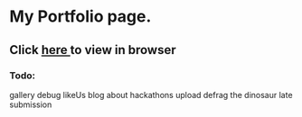 <h1>My Portfolio page.</h1>

<h2>Click <a href="https://macribo.github.io/banba/">here </a>to view in browser</h2>

<h3>Todo:</h3>
 gallery
debug likeUs
blog about hackathons
upload defrag the dinosaur late submission
